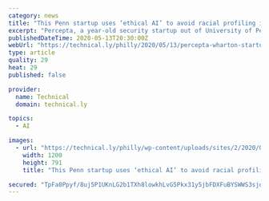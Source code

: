 ```yaml
---
category: news
title: "This Penn startup uses ‘ethical AI’ to avoid racial profiling in shoplifting monitoring"
excerpt: "Percepta, a year-old security startup out of University of Pennsylvania, is making moves this summer — namely in that four of its five cofounders are graduating from undergrad next week and are joining the Pennovation Accelerator in September to take next steps with business and development of their AI-based retail security product."
publishedDateTime: 2020-05-13T20:30:00Z
webUrl: "https://technical.ly/philly/2020/05/13/percepta-wharton-startup-ethical-ai-artificial-intelligence-avoid-racial-profiling-shoplifting-monitoring/"
type: article
quality: 29
heat: 29
published: false

provider:
  name: Technical
  domain: technical.ly

topics:
  - AI

images:
  - url: "https://technical.ly/philly/wp-content/uploads/sites/2/2020/05/Screen-Shot-2020-05-13-at-1.44.46-PM.png"
    width: 1200
    height: 791
    title: "This Penn startup uses ‘ethical AI’ to avoid racial profiling in shoplifting monitoring"

secured: "TpFa0Ppyf/8uj5P1UKnLG2b1TXh8lowkhLvG5Pkx31y5jbFDXFuBYSWWS3sjdJuK8YmxBD70i2uZsUsFpzz3v1JCfVm6Xi4r2mftvUedTASaNEr2QXYfq7QVYccHmmW8gSkhklXmJVPgZ6kcywHamfnp5K3lNbag58XZgbbsZUzjID7Cj4asrqtFl1v450JfMVahNJi3Ib8o56n5N9KKiVJ+MWPI7Sx3AC5CtO30GcO6l16Al4+zgbMrmsLPWNJFyH8Yl9P3u7EBuxIw7wItWy1ic9QIL85MiHM18LDGmypqjc0NB5kg9QifugjYrOmHX+hrDsJJ9PLNF1YjiC7/fAi3It8ffKhy9fQNxldlHbWTn72GWgxWA8GXox5jzp1KvR0Y0Pqi5yPd9E3rBmd3qz5I3ovTIR4bh8P0qxXRXOcrjImSDLfDbtyBAH0A4KJWsqF5zdmvY84CYkthM/dzzfYu9L/77hpyc/KmZGyWhmg=;15lAV3EPF/cfnSTBguUK2Q=="
---
```


